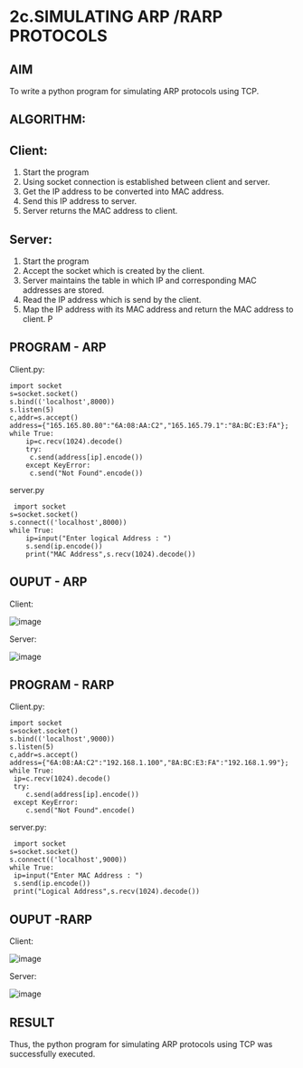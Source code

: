 # 2c.SIMULATING ARP /RARP PROTOCOLS
## AIM
To write a python program for simulating ARP protocols using TCP.
## ALGORITHM:
## Client:
1. Start the program
2. Using socket connection is established between client and server.
3. Get the IP address to be converted into MAC address.
4. Send this IP address to server.
5. Server returns the MAC address to client.
## Server:
1. Start the program
2. Accept the socket which is created by the client.
3. Server maintains the table in which IP and corresponding MAC addresses are
stored.
4. Read the IP address which is send by the client.
5. Map the IP address with its MAC address and return the MAC address to client.
P
## PROGRAM - ARP

Client.py:
```
import socket
s=socket.socket()
s.bind(('localhost',8000))
s.listen(5)
c,addr=s.accept()
address={"165.165.80.80":"6A:08:AA:C2","165.165.79.1":"8A:BC:E3:FA"};
while True:
    ip=c.recv(1024).decode()
    try:
     c.send(address[ip].encode())
    except KeyError:
     c.send("Not Found".encode())
```
server.py
```
 import socket
s=socket.socket()
s.connect(('localhost',8000))
while True:
    ip=input("Enter logical Address : ")
    s.send(ip.encode())
    print("MAC Address",s.recv(1024).decode())
```

## OUPUT - ARP

Client:

![image](https://github.com/Hemanthreddy0321/2c.ARP_RARP_PROTOCOLS/assets/150005937/42f952fa-0116-4f5d-85c7-f86d11d94368)


Server:

![image](https://github.com/Hemanthreddy0321/2c.ARP_RARP_PROTOCOLS/assets/150005937/901b628d-5b59-4a29-8d64-7f5245d25c0f)





## PROGRAM - RARP

Client.py:
```
import socket
s=socket.socket()
s.bind(('localhost',9000))
s.listen(5)
c,addr=s.accept()
address={"6A:08:AA:C2":"192.168.1.100","8A:BC:E3:FA":"192.168.1.99"};
while True:
 ip=c.recv(1024).decode()
 try:
    c.send(address[ip].encode())
 except KeyError:
    c.send("Not Found".encode()
```
server.py:
```
 import socket
s=socket.socket()
s.connect(('localhost',9000))
while True:
 ip=input("Enter MAC Address : ")
 s.send(ip.encode())
 print("Logical Address",s.recv(1024).decode())
```


## OUPUT -RARP

Client:

![image](https://github.com/Hemanthreddy0321/2c.ARP_RARP_PROTOCOLS/assets/150005937/0fed9250-d6c0-41fd-846f-08248706dde1)



Server:

![image](https://github.com/Hemanthreddy0321/2c.ARP_RARP_PROTOCOLS/assets/150005937/9881f1e4-86c1-41e4-85b3-79c12907058a)





## RESULT
Thus, the python program for simulating ARP protocols using TCP was successfully 
executed.
